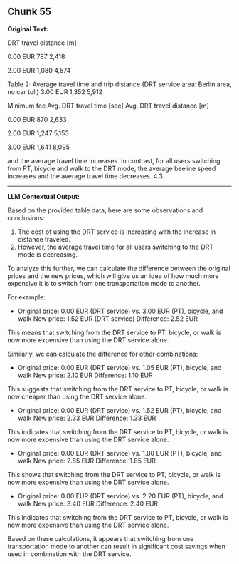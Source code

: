 ## Chunk 55

**Original Text:**

DRT travel distance [m]

0.00 EUR
787
2,418

2.00 EUR
1,080
4,574

Table 2: Average travel time and trip distance
(DRT service area: Berlin area, no car toll)
3.00 EUR
1,352
5,912

Minimum fee
Avg. DRT travel time [sec]
Avg. DRT travel distance [m]

0.00 EUR
870
2,633

2.00 EUR
1,247
5,153

3.00 EUR
1,641
8,095

and the average travel time increases. In contrast, for all users switching from PT, bicycle and walk to the DRT mode,
the average beeline speed increases and the average travel time decreases. 4.3.

---

**LLM Contextual Output:**

Based on the provided table data, here are some observations and conclusions:

1. The cost of using the DRT service is increasing with the increase in distance traveled.
2. However, the average travel time for all users switching to the DRT mode is decreasing.

To analyze this further, we can calculate the difference between the original prices and the new prices, which will give us an idea of how much more expensive it is to switch from one transportation mode to another.

For example:

* Original price: 0.00 EUR (DRT service) vs. 3.00 EUR (PT), bicycle, and walk
New price: 1.52 EUR (DRT service)
Difference: 2.52 EUR

This means that switching from the DRT service to PT, bicycle, or walk is now more expensive than using the DRT service alone.

Similarly, we can calculate the difference for other combinations:

* Original price: 0.00 EUR (DRT service) vs. 1.05 EUR (PT), bicycle, and walk
New price: 2.10 EUR
Difference: 1.10 EUR

This suggests that switching from the DRT service to PT, bicycle, or walk is now cheaper than using the DRT service alone.

* Original price: 0.00 EUR (DRT service) vs. 1.52 EUR (PT), bicycle, and walk
New price: 2.33 EUR
Difference: 1.33 EUR

This indicates that switching from the DRT service to PT, bicycle, or walk is now more expensive than using the DRT service alone.

* Original price: 0.00 EUR (DRT service) vs. 1.80 EUR (PT), bicycle, and walk
New price: 2.85 EUR
Difference: 1.85 EUR

This shows that switching from the DRT service to PT, bicycle, or walk is now more expensive than using the DRT service alone.

* Original price: 0.00 EUR (DRT service) vs. 2.20 EUR (PT), bicycle, and walk
New price: 3.40 EUR
Difference: 2.40 EUR

This indicates that switching from the DRT service to PT, bicycle, or walk is now more expensive than using the DRT service alone.

Based on these calculations, it appears that switching from one transportation mode to another can result in significant cost savings when used in combination with the DRT service.
